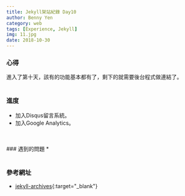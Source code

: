 ```yaml
---
title: Jekyll架站紀錄 Day10
author: Benny Yen
category: web
tags: [Experience, Jekyll]
img: 11.jpg
date: 2018-10-30
---
```

### 心得  
進入了第十天，該有的功能基本都有了，剩下的就需要後台程式做連結了。
<br>
<br>
### 進度  
* 加入Disqus留言系統。
* 加入Google Analytics。
<br>
<br>
### 遇到的問題  
* 

<br>
<br>

### 參考網址
* [jekyll-archives][Jekyll Google Analytics]{:target="_blank"}

[Jekyll Google Analytics]: https://desiredpersona.com/google-analytics-jekyll/
